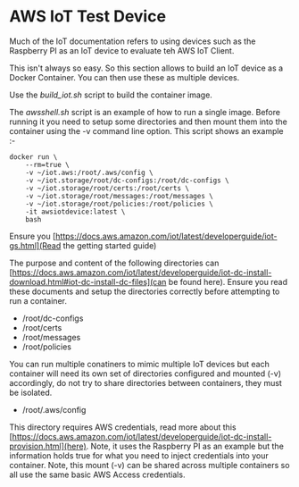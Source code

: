 # AWS IoT Test Device


Much of the IoT documentation refers to using devices such as the Raspberry PI as an IoT device to evaluate teh AWS IoT Client.

This isn't always so easy. So this section allows to build an IoT device as a Docker Container. You can then use these as multiple devices.

Use the _build_iot.sh_ script to build the container image.

The _awsshell.sh_ script is an example of how to run a single image. Before running it you need to setup some directories and then mount them into the container using the -v command line option. This script shows an example :-

```
docker run \
	--rm=true \
	-v ~/iot.aws:/root/.aws/config \
	-v ~/iot.storage/root/dc-configs:/root/dc-configs \
	-v ~/iot.storage/root/certs:/root/certs \
	-v ~/iot.storage/root/messages:/root/messages \
	-v ~/iot.storage/root/policies:/root/policies \
	-it awsiotdevice:latest \
	bash
```

Ensure you [https://docs.aws.amazon.com/iot/latest/developerguide/iot-gs.html](Read the getting started guide)

The purpose and content of the following directories can [https://docs.aws.amazon.com/iot/latest/developerguide/iot-dc-install-download.html#iot-dc-install-dc-files](can be found here). Ensure you read these documents and setup the directories correctly before attempting to run a container.

* /root/dc-configs
* /root/certs
* /root/messages
* /root/policies

You can run multiple conatiners to mimic multiple IoT devices but each container will need its own set of directories configured and mounted (-v) accordingly, do not try to share directories between containers, they must be isolated.


* /root/.aws/config

This directory requires AWS credentials, read more about this [https://docs.aws.amazon.com/iot/latest/developerguide/iot-dc-install-provision.html](here). Note, it uses the Raspberry PI as an example but the information holds true for what you need to inject credentials into your container. Note, this mount (-v) can be shared across multiple containers so all use the same basic AWS Access credentials.

